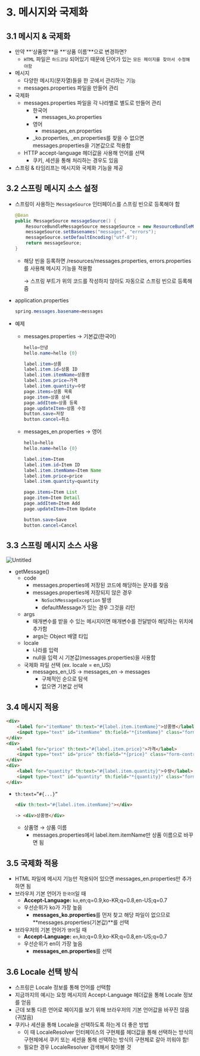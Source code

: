 # 3. 메시지와 국제화

## 3.1 메시지 & 국제화

- 만약 **‘상품명’**을 **‘상품 이름’**으로 변경하면?
    - `HTML` 파일은 `하드코딩` 되어있기 때문에 단어가 있는 `모든 페이지를 찾아서 수정해야함`
- 메시지
    - 다양한 메시지(문자열)들을 한 곳에서 관리하는 기능
    - messages.properties 파일을 만들어 관리
- 국제화
    - messages.properties 파일을 각 나라별로 별도로 만들어 관리
        - 한국어
            - messages_ko.properties
        - 영어
            - messages_en.properties
        - _ko.properties, _en.properties를 찾을 수 없으면 messages.properties을 기본값으로 적용함
    - HTTP accept-language 헤더값을 사용해 언어를 선택
        - 쿠키, 세션을 통해 처리하는 경우도 있음
- 스프링 & 타임리프는 메시지와 국제화 기능을 제공

## 3.2 스프링 메시지 소스 설정

- 스프링이 사용하는 `MessageSource` 인터페이스를 스프링 빈으로 등록해야 함
    
    ```java
    @Bean
    public MessageSource messageSource() {
    	ResourceBundleMessageSource messageSource = new ResourceBundleMessageSource();
    	messageSource.setBasenames("messages", "errors");
    	messageSource.setDefaultEncoding("utf-8");
    	return messageSource;
    }
    ```
    
    - 해당 빈을 등록하면 /resources/messages.properties, errors.properties를 사용해 메시지 기능을 적용함
        
        → 스프링 부트가 위의 코드를 작성하지 않아도 자동으로 스프링 빈으로 등록해줌
        
- application.properties
    
    ```java
    spring.messages.basename=messages
    ```
    
- 예제
    - messages.properties → 기본값(한국어)
        
        ```java
        hello=안녕
        hello.name=hello {0}
        
        label.item=상품
        label.item.id=상품 ID
        label.item.itemName=상품명
        label.item.price=가격
        label.item.quantity=수량
        page.items=상품 목록
        page.item=상품 상세
        page.addItem=상품 등록
        page.updateItem=상품 수정
        button.save=저장
        button.cancel=취소
        ```
        
    - messages_en.properties → 영어
        
        ```java
        hello=hello
        hello.name=hello {0}
        
        label.item=Item
        label.item.id=Item ID
        label.item.itemName=Item Name
        label.item.price=price
        label.item.quantity=quantity
        
        page.items=Item List
        page.item=Item Detail
        page.addItem=Item Add
        page.updateItem=Item Update
        
        button.save=Save
        button.cancel=Cancel
        ```
        

## 3.3 스프링 메시지 소스 사용

![Untitled](3%20%E1%84%86%E1%85%A6%E1%84%89%E1%85%B5%E1%84%8C%E1%85%B5%E1%84%8B%E1%85%AA%20%E1%84%80%E1%85%AE%E1%86%A8%E1%84%8C%E1%85%A6%E1%84%92%E1%85%AA%20c6c25a7e0f084fbd883f312a501de39e/Untitled.png)

- getMessage()
    - code
        - messages.properties에 저장된 코드에 해당하는 문자를 찾음
        - messages.properties에 저장되지 않은 경우
            - `NoSuchMessageException` 발생
            - defaultMessage가 있는 경우 그것을 리턴
    - args
        - 매개변수를 받을 수 있는 메시지이면 매개변수를 전달받아 해당하는 위치에 추가함
        - args는 Object 배열 타입
    - locale
        - 나라를 입력
        - null을 입력 시 기본값(messages.properties)을 사용함
    - 국제화 파일 선택 (ex. locale = en_US)
        - messages_en_US → messages_en → messages
            - 구체적인 순으로 탐색
            - 없으면 기본값 선택

## 3.4 메시지 적용

```html
<div>
    <label for="itemName" th:text="#{label.item.itemName}">상품명</label>
    <input type="text" id="itemName" th:field="*{itemName}" class="form-control" placeholder="이름을 입력하세요">
</div>
<div>
    <label for="price" th:text="#{label.item.price}">가격</label>
    <input type="text" id="price" th:field="*{price}" class="form-control" placeholder="가격을 입력하세요">
</div>
<div>
    <label for="quantity" th:text="#{label.item.quantity}">수량</label>
    <input type="text" id="quantity" th:field="*{quantity}" class="form-control" placeholder="수량을 입력하세요">
</div>
```

- `th:text=”#{...}”`
    
    ```html
    <div th:text="#{label.item.itemName}"></div>
    
    -> <div>상품명</div>
    ```
    
    - 상품명 → 상품 이름
        - messages.properties에서 label.item.itemName만 상품 이름으로 바꾸면 됨

## 3.5 국제화 적용

- HTML 파일에 메시지 기능만 적용되어 있으면 messages_en.properties만 추가하면 됨
- 브라우저 기본 언어가 `한국어`일 때
    - **Accept-Language:** `ko`,en;q=0.9,ko-KR;q=0.8,en-US;q=0.7
    - 우선순위가 ko가 가장 높음
        - **messages_ko.properties**를 먼저 찾고 해당 파일이 없으므로 **messages.properties(기본값)**를 선택
- 브라우저의 기본 언어가 `영어`일 때
    - **Accept-Language:** `en`,ko;q=0.9,ko-KR;q=0.8,en-US;q=0.7
    - 우선순위가 en이 가장 높음
        - **messages_en.properties**를 선택

## 3.6 Locale 선택 방식

- 스프링은 Locale 정보를 통해 언어를 선택함
- 지금까지의 예시는 요청 메시지의 Accept-Language 헤더값을 통해 Locale 정보를 얻음
- 근데 보통 다른 언어로 페이지를 보기 위해 브라우저의 기본 언어값을 바꾸진 않음 (귀찮음)
- 쿠키나 세션을 통해 Locale을 선택하도록 하는게 더 좋은 방법
    - 이 때 LocaleResolver 인터페이스의 구현체를 헤더값을 통해 선택하는 방식의 구현체에서 쿠키 또는 세션을 통해 선택하는 방식의 구현체로 갈아 끼워야 함!
    - 필요한 경우 LocaleResolver 검색해서 찾아볼 것